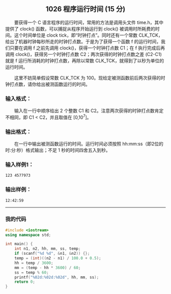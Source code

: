 ## <center>1026 程序运行时间 (15 分)</center>

&emsp;&emsp;要获得一个 C 语言程序的运行时间，常用的方法是调用头文件 time.h，其中提供了 clock() 函数，可以捕捉从程序开始运行到 clock() 被调用时所耗费的时间。这个时间单位是 clock tick，即“时钟打点”。同时还有一个常数 CLK_TCK，给出了机器时钟每秒所走的时钟打点数。于是为了获得一个函数 f 的运行时间，我们只要在调用 f 之前先调用 clock()，获得一个时钟打点数 C1；在 f 执行完成后再调用 clock()，获得另一个时钟打点数 C2；两次获得的时钟打点数之差 (C2-C1) 就是 f 运行所消耗的时钟打点数，再除以常数 CLK_TCK，就得到了以秒为单位的运行时间。

&emsp;&emsp;这里不妨简单假设常数 CLK_TCK 为 100。现给定被测函数前后两次获得的时钟打点数，请你给出被测函数运行的时间。

### 输入格式：

&emsp;&emsp;输入在一行中顺序给出 2 个整数 C1 和 C2。注意两次获得的时钟打点数肯定不相同，即 C1 < C2，并且取值在 [0,$10^7$]。

### 输出格式：

&emsp;&emsp;在一行中输出被测函数运行的时间。运行时间必须按照 hh:mm:ss（即2位的 时:分:秒）格式输出；不足 1 秒的时间四舍五入到秒。

### 输入样例1：

```txt
123 4577973
```

### 输出样例：

```txt
12:42:59
```

---

### 我的代码

```c++
#include <iostream>
using namespace std;

int main() {
	int n1, n2, hh, mm, ss, temp;
	if (scanf("%d %d", &n1, &n2)) {};
	temp = (int)((n2 - n1) / 100.0 + 0.5);
	hh = temp / 3600;
	mm = (temp - hh * 3600) / 60;
	ss = temp % 60;
	printf("%02d:%02d:%02d", hh, mm, ss);
	return 0;
}
```
